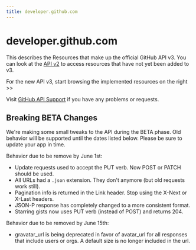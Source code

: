 ```yaml
---
title: developer.github.com
---
```


# developer.github.com

This describes the Resources that make up the official GitHub API v3.
You can look at the [API v2](http://develop.github.com/) to access
resources that have not yet been added to v3.

For the new API v3, start browsing the implemented resources on the
right >>

Visit [GitHub API
Support](http://support.github.com/discussions/api) if you
have any problems or requests.

## Breaking BETA Changes

We're making some small tweaks to the API during the BETA phase.  Old
behavior will be supported until the dates listed below. Please be sure
to update your app in time.

Behavior due to be remove by June 1st:

* Update requests used to accept the PUT verb.  Now POST or PATCH should
  be used.
* All URLs had a `.json` extension.  They don't anymore (but old
  requests work still).
* Pagination info is returned in the Link header.  Stop using the X-Next
  or X-Last headers.
* JSON-P response has completely changed to a more consistent format.
* Starring gists now uses PUT verb (instead of POST) and returns 204.

Behavior due to be removed by June 15th:

* gravatar_url is being deprecated in favor of avatar_url for all
  responses that include users or orgs. A default size is no longer
  included in the url.
